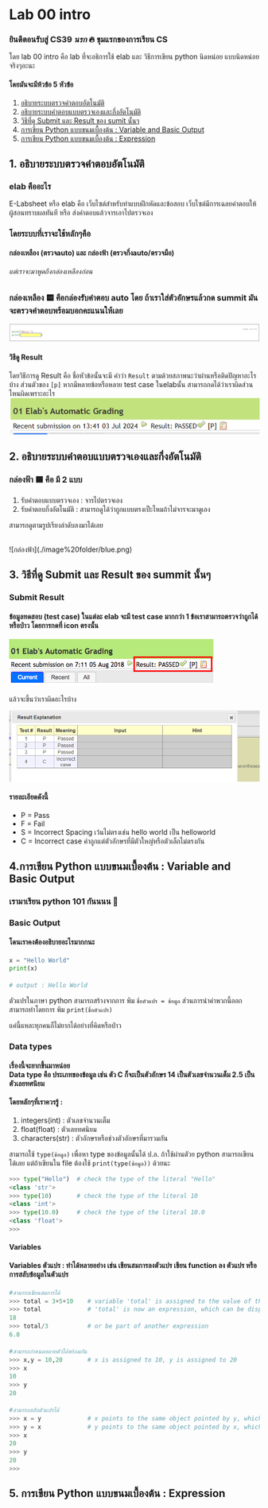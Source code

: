 # Lab 00 intro

### ยินดีตอนรับสู่ CS39 *นรก* 🔥 ขุมแรกของการเรียน CS

โดย lab 00 intro คือ lab ที่จะอธิการใช้ elab และ วิธีการเขียน python นิดหน่อย แบบนิดหน่อยจริงๆอะนะ
 
#### โดยมันจะมีห้วข้อ 5 หัวข้อ
1.  [อธิบายระบบตรวจคำตอบอัตโนมัติ](#1-อธิบายระบบตรวจคำตอบอัตโนมัติ)
2.  [อธิบายระบบคำตอบแบบตรวจเองและกึ่งอัตโนมัติ](#2-อธิบายระบบคำตอบแบบตรวจเองและกึ่งอัตโนมัติ)
3.  [วิธีที่ดู Submit และ Result ของ sumit นั้นๆ](#3-วิธีที่ดู-Submit-และ-Result-ของ-sumitนั้นๆ)
4.  [การเขียน Python แบบขนมเบื้องต้น : Variable and Basic Output](#4-การเขียน-Python-แบบขนมเบื้องต้น-Variable-and-Basic-Output)
5.  [การเขียน Python แบบขนมเบื้องต้น : Expression](#5-การเขียน-Python-แบบขนมเบื้องต้น-Expression)

## 1. อธิบายระบบตรวจคำตอบอัตโนมัติ

### elab คืออะไร
E-Labsheet หรือ elab คือ เว็บไซต์สำหรับทำแบบฝึกหัดและข้อสอบ เว็บไซต์มีการเฉลยคำตอบให้ผู้สอนทราบผลทันที หรือ ส่งคำตอบแล้วจารเอาไปตรวจเอง

### โดยระบบที่เราจะใช้หลักๆคือ 
#### กล่องเหลือง (ตรวจauto) และ กล่องฟ้า (ตรวจกึ่งauto/ตรวจมือ) 

###### แต่เราจะมาพูดถึงกล่องเหลืองก่อน

### กล่องเหลือง 🟨 คือกล่องรับคำตอบ auto โดย ถ้าเราใส่ตัวอักษรแล้วกด summit มันจะตรวจคำตอบพร้อมบอกคะแนนให้เลย
![กล่องเหลือง](./image%20folder/yellow.png)

#### วิธีดู Result
 โดยวิธีการดู Result คือ ชื่อหัวข้อนั้นจะมี คำว่า `Result` ตามด้วยสภาพนะว่าผ่านหรือติดปัญหาอะไรบ้าง ส่วนตัวของ `[p]` หากมีหลายข้อหรือหลาย test case ในelabนั้น สามารถกดได้ว่าเราผิดส่วนไหนผิดเพราะอะไร
![Result](./image%20folder/Result.png)

## 2. อธิบายระบบคำตอบแบบตรวจเองและกึ่งอัตโนมัติ

### กล่องฟ้า 🟦 คือ มี 2 แบบ  
1. รับคำตอบแบบตรวจเอง : จารไปตรวจเอง  
2. รับคำตอบกึ่งอัตโนมัติ : สามารถดูได้ว่าถูกแบบตรงเป็ะไหมถ้าไม่จารจะมาดูเอง

สามารถดูตามรูปเรียงลำดับลงมาได้เลย

<br>
![กล่องฟ้า](./image%20folder/blue.png)

## 3. วิธีที่ดู Submit และ Result ของ summit นั้นๆ

### Submit Result
#### ข้อมูลทดสอบ (test case) ในแต่ละ elab จะมี test case มากกว่า 1 ข้อเราสามารถตรวจว่าถูกได้หรือป่าว โดยการกดที่ icon ตรงนั้น 

![Explain results](./image%20folder/Explain%20results.png)

แล้วจะขึ้นว่าเราผิดอะไรบ้าง

![Explain results2](./image%20folder/Explain%20results%202.png)

#### รายละเอียดดังนี้
- P = Pass 
- F = Fail 
- S = Incorrect Spacing เว้นไม่ตรงเช่น hello world เป็น helloworld
- C = Incorrect case คำถูกแต่ตัวอักษรที่มีตัวใหญ่หรือตัวเล็กไม่ตรงกัน

## 4.การเขียน Python แบบขนมเบื้องต้น : Variable and Basic Output

### เรามาเรียน python 101 กันนนน 🍕

### Basic Output
#### โดนเราคงต้องอธิบายอะไรมากกนะ 


```python
x = "Hello World"
print(x)

# output : Hello World
```

ตัวแปรในภาษา python สามารถสร้างจากการ พิม `ชื่อตัวแปร = ข้อมูล`
ส่วนการนำค่าพวกนี้ออก สามารถทำโดยการ พิม `print(ชื่อตัวแปร)`

แค่นี้แหละทุกคนก็ไม่ยากได้อย่างที่คิดหรือป่าว 

### Data types

#### เรื่องนี้จะยากขึ้นมาหน่อย <br> Data type คือ ประเภทของข้อมูล เช่น ตัว C ก็จะเป็นตัวอักษร 14 เป็นตัวเลขจำนวนเต็ม 2.5 เป็นตัวเลยทศนิยม

#### โดยหลักๆที่เราควรรู้ :
1. integers(int) : ตัวเลขจำนวนเต็ม
2. float(float) : ตัวเลยทศนิยม
3. characters(str) : ตัวอักษรหรือช่วงตัวอักษรที่มารวมกัน

สามารถใช้ `type(ข้อมูล)` เพื่อหา type ของข้อมูลนั้นได้ ป.ล. ถ้าใช้ผ่านตัวย python สามารถเขียนได้เลย แต่ถ้าเขียนใน file ต้องใช้ `print(type(ข้อมูล))` ด้วยนะ

```python
>>> type("Hello")  # check the type of the literal "Hello"
<class 'str'>
>>> type(10)       # check the type of the literal 10
<class 'int'>
>>> type(10.0)     # check the type of the literal 10.0
<class 'float'>
>>> 
```

#### Variables

####  Variables ตัวแปร : ทำได้หลายอย่าง เช่น เขียนสมการลงตัวแปร เขียน function ลง ตัวแปร หรือ การสลับข้อมูลในตัวแปร

```python
#สามารถเขียนสมการได้ 
>>> total = 3+5+10    # variable 'total' is assigned to the value of the expression 3+5+10
>>> total             # 'total' is now an expression, which can be displayed using print()
18
>>> total/3           # or be part of another expression
6.0

#สามารถกำหนดหลายตัวได้พร้อมกัน
>>> x,y = 10,20       # x is assigned to 10, y is assigned to 20
>>> x
10
>>> y
20

#สามารถสลับตัวแปรได้
>>> x = y             # x points to the same object pointed by y, which is 20
>>> y = x             # y points to the same object pointed by x, which is now 20
>>> x
20
>>> y
20
>>> 
```

## 5. การเขียน Python แบบขนมเบื้องต้น : Expression

